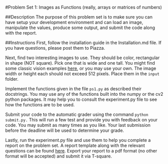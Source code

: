 #Problem Set 1: Images as Functions (really, arrays or matrices of numbers)

##Description
The purpose of this problem set is to make sure you can have setup your development environment and can load an image, manipulate the values, produce some output, and submit the code along with the report.

##Instructions
First, follow the installation guide in the Installation.md file.  If you have questions, please post them to Piazza.

Next, find two interesting images to use. They should be color, rectangular in shape (NOT square). Pick one that is wide and one tall.  You might find some classic vision examples [here](http://sipi.usc.edu/database/database.php?volume=misc), or you may use your own. The image width or height each should not exceed 512 pixels.  Place them in the `input` folder.

Implement the functions given in the file `ps1.py` as described their docstrings.  You may use any of the functions built into the numpy or the cv2 python packages.  It may help you to consult the experiment.py file to see how the functions are to be used.  

Submit your code to the automatic grader using the command `python submit.py.`  This will run a few test and provide you with feedback on your code.  You may submit as many times as you like.  Your last submission before the deadline will be used to determine your grade.

Lastly, run the experiment.py file and use them to help you complete a report on the problem set.  A report template along with the relevant questions can be found [here](https://docs.google.com/presentation/d/1He0lQBj3p0rsRIUkjmyusZS6_2ZtdVpPVE3csuPcDfg/edit?usp=sharing).  Export your report to a pdf format (no other format will be accepted) and submit it via T-square.




